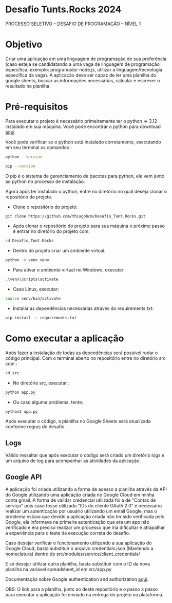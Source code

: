# Desafio Tunts.Rocks 2024
PROCESSO SELETIVO – DESAFIO DE PROGRAMAÇÃO – NÍVEL 1 

# Objetivo
Criar uma aplicação em uma linguagem de programação de sua preferência (caso esteja se  candidatando a 
uma vaga de linguagem de programação específica, exemplo: programador  node.js, utilizar a linguagem/tecnologia 
específica da vaga). A aplicação deve ser capaz de ler  uma planilha do google sheets, buscar as informações 
necessárias, calcular e escrever o  resultado na planilha. 

# Pré-requisitos
Para executar o projeto é necessário primeiramente ter o python => 3.12 instalado em sua máquina. Você pode encontrar 
o python para download [aqui](https://www.python.org/downloads/) 

Você pode verificar se o python está instalado corretamente, executando em seu terminal os comandos :

``` bash
python --version
```

```bash
pip --version
```

O pip é o sistema de gerenciamento de pacotes para python, ele vem junto ao python no processo de instalação.


Agora após ter instalado o python, entre no diretório no qual deseja clonar o repositório do projeto.
- Clone o repositório do projeto:

```bash
git clone https://github.com/thiagohcm/Desafio_Tunt.Rocks.git
```

- Após clonar o repositório do projeto para sua máquina o próximo passo é entrar no diretório do projeto com:

```bash
cd Desafio_Tunt.Rocks
```

- Dentro do projeto criar um ambiente virtual:

```bash
python -m venv venv
```

- Para ativar o ambiente virtual no Windows, executar:

```bash
.\venv\Scripts\activate
```

- Caso Linux, executar:

```bash
source venv/bin/activate
```

- Instalar as dependências necessárias através do requirements.txt:

```bash
pip install -r requirements.txt
```

# Como executar a aplicação 

Após fazer a instalação de todas as dependências será possível rodar o código principal. 
Com o terminal aberto no repositório entre no diretório src com :

```bash
cd src
```

- No diretório src, executar :
```bash
python app.py
```
- Ou caso alguma problema, tente:
```bash
python3 app.py
```
Após executar o código, a planilha no Google Sheets será atualizada conforme regras do desafio.

## Logs

Válido ressaltar que após executar o código será criado um diretório logs e um arquivo de log para acompanhar as
atividades da aplicação.

## Google API

A aplicação foi criada utilizando a forma de acesso a planilha através da API do Google utilizando uma aplicação criada
no Google Cloud em minha conta gmail. A forma de validar credencial utilizada foi a de "Contas de serviço" pois caso fosse utilizado
"IDs do cliente OAuth 2.0" é necessário realizar um autenticação por usuário utilizando um email 
Google, mas o problema estava que devido a aplicação criada não ter sido verificada pelo Google, ela informava na 
primeira autenticação que era um app não verificado e era preciso realizar um processo que iria dificultar e atrapalhar a experiência
para o teste da execução correta do desafio.

Caso desejar verificar o funcionamento utilizando a sua aplicação do Google Cloud, basta substituir o arquivo 
credentials.json (Mantendo a nomeclatura) dentro de src/modules/service/client_credentials/

E se desejar utilizar outra planilha, basta substituir com o ID da nova planilha na variável spreadsheet_id em src/app.py

Documentação sobre Google authentication and authorization [aqui](https://developers.google.com/workspace/guides/auth-overview).

OBS: O link para a planilha, junto ao deste repositório e o passo a passo para executar a aplicação foi enviado 
na entrega do projeto na plataforma.